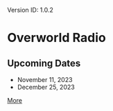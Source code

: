 Version ID: 1.0.2

# Overworld Radio

## Upcoming Dates
- November 11, 2023
- December 25, 2023

[More](#/more)
